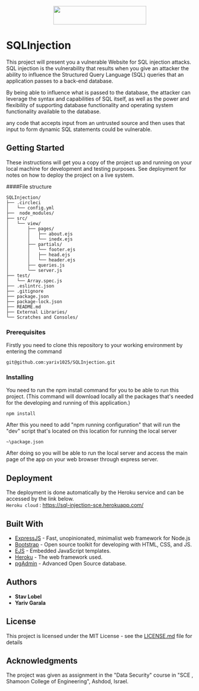 <p align="center">
  <img width="250" height="50" src="https://imagehost.imageupload.net/2020/04/27/injection.jpg">
</p>


# SQLInjection

This project will present you a vulnerable Website for SQL injection attacks.<br>
SQL injection is the vulnerability that results when you give an attacker the
 ability to influence the Structured Query Language (SQL) queries that an<br>
application passes to a back-end database.

By being able to influence what is passed to the database, the attacker can
 leverage the syntax and capabilities of SQL itself, as well as the power and
  flexibility of supporting database functionality and operating system
   functionality available to the database.

any code that accepts input from an untrusted source and then uses that input
 to form dynamic SQL statements could be vulnerable.
 
## Getting Started

These instructions will get you a copy of the project up and running on your local machine for development and testing purposes. See deployment for notes on how to deploy the project on a live system.

####File structure
```
SQLInjection/
├── .circleci
│   └── config.yml
├──  node_modules/
├── src/
│   └── view/
│       ├── pages/
│       │   ├── about.ejs
│       │   └── inedx.ejs  
│       ├── partials/
│       │   └── footer.ejs  
│       │   ├── head.ejs
│       │   └── header.ejs
│       ├── queries.js
│       └── server.js
├── test/
│   └── Array.spec.js  
├── .eslintrc.json 
├── .gitignore
├── package.json
├── package-lock.json
├── README.md
├── External Libraries/
└── Scratches and Consoles/
```
### Prerequisites

Firstly you need to clone this repository to your working environment by entering the command
```
git@github.com:yariv1025/SQLInjection.git
```

### Installing

You need to run the npm install command for you to be able to run this project.
(This command will download locally all the packages that's needed for the developing and running of this application.)

```
npm install
```

After this you need to add "npm running configuration" that will run the "dev" script that's located on this location for running the local server
```
~\package.json
```
After doing so you will be able to run the local server and access the main
 page of the app on your web browser through express server.


## Deployment

The deployment is done automatically by the Heroku service and can be
 accessed by the link below.<br>
`Heroku cloud` : https://sql-injection-sce.herokuapp.com/

## Built With

* [ExpressJS](https://expressjs.com/) - Fast, unopinionated, minimalist web framework for Node.js
* [Bootstrap](https://getbootstrap.com/) - Open source toolkit for developing with HTML, CSS, and JS.
* [EJS](https://ejs.co/) - Embedded JavaScript templates.
* [Heroku](https://www.heroku.com/platform) - The web framework used.
* [pgAdmin](https://www.pgadmin.org/) - Advanced Open Source database. 

## Authors
* **Stav Lobel** 
* **Yariv Garala**

## License

This project is licensed under the MIT License - see the [LICENSE.md](https://www.mit.edu/~amini/LICENSE.md) file for details

## Acknowledgments
The project was given as assignment in the "Data Security" course in "SCE
, Shamoon College of Engineering", Ashdod, Israel.